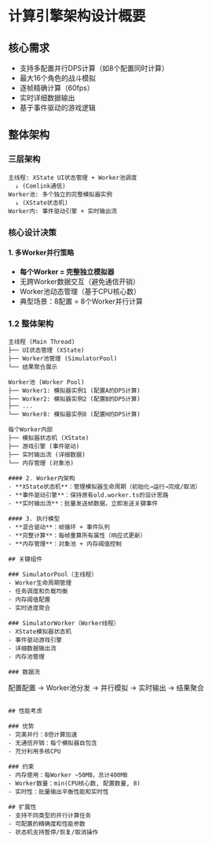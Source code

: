 # 计算引擎架构设计概要

## 核心需求
- 支持多配置并行DPS计算（如8个配置同时计算）
- 最大16个角色的战斗模拟
- 逐帧精确计算（60fps）
- 实时详细数据输出
- 基于事件驱动的游戏逻辑

## 整体架构

### 三层架构
```
主线程: XState UI状态管理 + Worker池调度
  ↓ (Comlink通信)
Worker池: 多个独立的完整模拟器实例
  ↓ (XState状态机)
Worker内: 事件驱动引擎 + 实时输出流
```

### 核心设计决策

#### 1. 多Worker并行策略
- **每个Worker = 完整独立模拟器**
- 无跨Worker数据交互（避免通信开销）
- Worker池动态管理（基于CPU核心数）
- 典型场景：8配置 = 8个Worker并行计算


### 1.2 整体架构

```
主线程 (Main Thread)
├── UI状态管理 (XState)
├── Worker池管理 (SimulatorPool)
└── 结果聚合展示

Worker池 (Worker Pool)
├── Worker1: 模拟器实例1 (配置A的DPS计算)
├── Worker2: 模拟器实例2 (配置B的DPS计算)
├── ...
└── Worker8: 模拟器实例8 (配置H的DPS计算)

每个Worker内部
├── 模拟器状态机 (XState)
├── 游戏引擎 (事件驱动)
├── 实时输出流 (详细数据)
└── 内存管理 (对象池)

#### 2. Worker内架构
- **XState状态机**：管理模拟器生命周期（初始化→运行→完成/取消）
- **事件驱动引擎**：保持原有old.worker.ts的设计思路
- **实时输出流**：批量发送帧数据，立即发送关键事件

#### 3. 执行模型
- **混合驱动**：帧循环 + 事件队列
- **完整计算**：每帧重算所有属性（响应式更新）
- **内存管理**：对象池 + 内存阈值控制

## 关键组件

### SimulatorPool（主线程）
- Worker生命周期管理
- 任务调度和负载均衡
- 内存阈值配置
- 实时进度聚合

### SimulatorWorker（Worker线程）
- XState模拟器状态机
- 事件驱动游戏引擎
- 详细数据输出流
- 内存池管理

### 数据流
```
配置配置 → Worker池分发 → 并行模拟 → 实时输出 → 结果聚合
```

## 性能考虑

### 优势
- 完美并行：8倍计算加速
- 无通信开销：每个模拟器自包含
- 充分利用多核CPU

### 约束
- 内存使用：每Worker ~50MB，总计400MB
- Worker数量：min(CPU核心数, 配置数量, 8)
- 实时性：批量输出平衡性能和实时性

## 扩展性
- 支持不同类型的并行计算任务
- 可配置的精确度和性能参数
- 状态机支持暂停/恢复/取消操作 